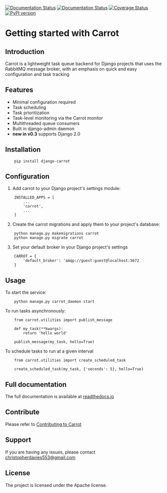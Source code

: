 [![Documentation Status](https://readthedocs.org/projects/django-carrot/badge/?version=latest)](http://django-carrot.readthedocs.io/en/latest/?badge=latest)
[![Documentation Status](https://travis-ci.org/chris104957/django-carrot.svg?branch=master)](https://travis-ci.org/chris104957/django-carrot.svg?branch=master)
[![Coverage Status](https://coveralls.io/repos/github/chris104957/django-carrot/badge.svg?branch=master)](https://coveralls.io/github/chris104957/django-carrot?branch=master)
[![PyPI version](https://badge.fury.io/py/django-carrot.svg)](https://badge.fury.io/py/django-carrot)

Getting started with Carrot
===========================

Introduction
------------

Carrot is a lightweight task queue backend for Django projects that uses the RabbitMQ message broker, with an emphasis
on quick and easy configuration and task tracking

Features
--------

- Minimal configuration required
- Task scheduling
- Task prioritization
- Task-level monitoring via the Carrot monitor
- Multithreaded queue consumers
- Built in django-admin daemon
- **new in v0.3** supports Django 2.0

Installation
------------

```
    pip install django-carrot
```


Configuration
-------------

1. Add carrot to your Django project's settings module:

```
    INSTALLED_APPS = [
        ...
        'carrot',
        ...
    ]
```

2. Create the carrot migrations and apply them to your project's database:

```
    python manage.py makemigrations carrot
    python manage.py migrate carrot
```

3. Set your default broker in your Django project's settings

```
    CARROT = {
        'default_broker': 'amqp://guest:guest@localhost:5672
    }
```

Usage
-----

To start the service:

```
    python manage.py carrot_daemon start
```

To run tasks asynchronously:

```
    from carrot.utilities import publish_message

    def my_task(**kwargs):
        return 'hello world'

    publish_message(my_task, hello=True)

```

To schedule tasks to run at a given interval

```
    from carrot.utilities import create_scheduled_task

    create_scheduled_task(my_task, {'seconds': 5}, hello=True)
```

Full documentation
------------------

The full documentation is available at [readthedocs.io](http://django-carrot.readthedocs.io/en/latest/index.html>)

Contribute
----------

Please refer to [Contributing to Carrot](https://github.com/chris104957/django-carrot/blob/master/CONTRIBUTING.md>)

Support
-------

If you are having any issues, please contact christopherdavies553@gmail.com

License
-------

The project is licensed under the Apache license.
